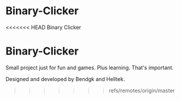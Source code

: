 # Binary-Clicker
<<<<<<< HEAD
Binary Clicker

Binary-Clicker
=======

Small project just for fun and games. Plus learning. That's important.

Designed and developed by Bendgk and Helltek.
>>>>>>> refs/remotes/origin/master
